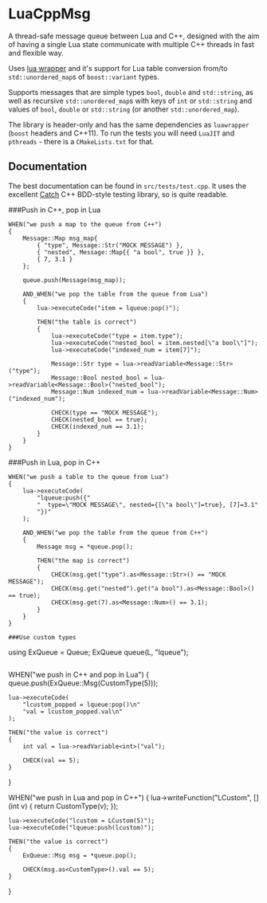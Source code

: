# LuaCppMsg
A thread-safe message queue between Lua and C++, designed with the aim of having a single 
Lua state communicate with multiple C++ threads in fast and flexible way.

Uses [lua wrapper](https://github.com/ahupowerdns/luawrapper) and it's support for Lua table 
conversion from/to `std::unordered_map`s of `boost::variant` types.

Supports messages that are simple types `bool`, `double` and `std::string`, as well as 
recursive `std::unordered_map`s with keys of `int` or `std::string` and values of `bool`, 
`double` or `std::string` (or another `std::unordered_map`).

The library is header-only and has the same dependencies as `luawrapper` (`boost` headers and 
C++11).  To run the tests you will need `LuaJIT` and `pthreads` - there is a `CMakeLists.txt`
for that.

## Documentation
The best documentation can be found in `src/tests/test.cpp`.  It uses the excellent
[Catch](https://github.com/philsquared/Catch) C++ BDD-style testing library, so is quite readable.


###Push in C++, pop in Lua
```
WHEN("we push a map to the queue from C++")
{
	Message::Map msg_map{
		{ "type", Message::Str("MOCK MESSAGE") },
		{ "nested", Message::Map{{ "a bool", true }} },
		{ 7, 3.1 }
	};

	queue.push(Message(msg_map));

	AND_WHEN("we pop the table from the queue from Lua")
	{
		lua->executeCode("item = lqueue:pop()");

		THEN("the table is correct")
		{
			lua->executeCode("type = item.type");
			lua->executeCode("nested_bool = item.nested[\"a bool\"]");
			lua->executeCode("indexed_num = item[7]");

			Message::Str type = lua->readVariable<Message::Str>("type");
			Message::Bool nested_bool = lua->readVariable<Message::Bool>("nested_bool");
			Message::Num indexed_num = lua->readVariable<Message::Num>("indexed_num");

			CHECK(type == "MOCK MESSAGE");
			CHECK(nested_bool == true);
			CHECK(indexed_num == 3.1);
		}
	}
}
```

###Push in Lua, pop in C++
```
WHEN("we push a table to the queue from Lua")
{
	lua->executeCode(
		"lqueue:push({"
		"  type=\"MOCK MESSAGE\", nested={[\"a bool\"]=true}, [7]=3.1"
		"})"
	);

	AND_WHEN("we pop the table from the queue from C++")
	{
		Message msg = *queue.pop();

		THEN("the map is correct")
		{
			CHECK(msg.get("type").as<Message::Str>() == "MOCK MESSAGE");
			CHECK(msg.get("nested").get("a bool").as<Message::Bool>() == true);
			CHECK(msg.get(7).as<Message::Num>() == 3.1);
		}
	}
}

###Use custom types
```
using ExQueue = Queue<CustomType>;
ExQueue queue(L, "lqueue");
```
```
WHEN("we push in C++ and pop in Lua")
{
	queue.push(ExQueue::Msg(CustomType(5)));

	lua->executeCode(
		"lcustom_popped = lqueue:pop()\n"
		"val = lcustom_popped.val\n"
	);

	THEN("the value is correct")
	{
		int val = lua->readVariable<int>("val");

		CHECK(val == 5);
	}
}

WHEN("we push in Lua and pop in C++")
{
	lua->writeFunction("LCustom", [](int v) {
		return CustomType(v);
	});

	lua->executeCode("lcustom = LCustom(5)");
	lua->executeCode("lqueue:push(lcustom)");

	THEN("the value is correct")
	{
		ExQueue::Msg msg = *queue.pop();
		
		CHECK(msg.as<CustomType>().val == 5);
	}
}
```



